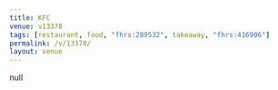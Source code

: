 ```yaml
---
title: KFC
venue: v13378
tags: [restaurant, food, "fhrs:289532", takeaway, "fhrs:416906"]
permalink: /v/13378/
layout: venue
---
```

null